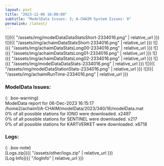 ```yaml
---
layout: post
title: "2023-12-06 16:00:00"
subtitle: "ModelData Issues: 3; A-CHAIM System Issues: 0"
permalink: /latest/
---
```


![]({{ "/assets/img/modelDataDataStatsShort-2334016.png" | relative_url }})
![]({{ "/assets/img/achaimDataStatsShort-2334016.png" | relative_url }})
![]({{ "/assets/img/achaimDataStatsLong00-2334016.png" | relative_url }})
![]({{ "/assets/img/achaimDataStatsLong01-2334016.png" | relative_url }})
![]({{ "/assets/img/achaimDataStatsLong02-2334016.png" | relative_url }})
![]({{ "/assets/img/modelDataDataStats-2334016.png" | relative_url }})
![]({{ "/assets/img/modelDataStationStats-2334016.png" | relative_url }})
![]({{ "/assets/img/achaimRunTime-2334016.png" | relative_url }})


### ModelData Issues:  
  
{: .box-warning}  
 ModelData report for 06-Dec-2023 16:15:17   
 /home2/achaim1/A-CHAIM/modelData/2023/340/16/modelData.mat   
 0% of all possible stations for IONO were downloaded. x2497   
 0% of all possible stations for SENTINEL were downloaded. x217   
 0% of all possible stations for KARTVERKET were downloaded. x6718   
  


### Logs:  
  
{: .box-note}  
[Logs.zip]({{ "/assets/other/logs.zip" | relative_url }})  
[Log Info]({{ "/logInfo" | relative_url }})  
